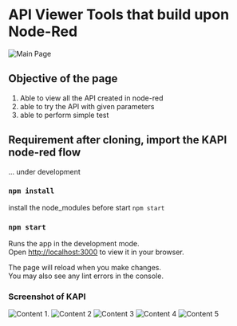 # API Viewer Tools that build upon Node-Red

![Main Page](/../main/image/main.PNG?raw=true "Optional Title")

## Objective of the page

1. Able to view all the API created in node-red
2. able to try the API with given parameters
3. able to perform simple test

## Requirement after cloning, import the KAPI node-red flow 

... under development

### `npm install`

install the node_modules before start  `npm start`

### `npm start`

Runs the app in the development mode.\
Open [http://localhost:3000](http://localhost:3000) to view it in your browser.

The page will reload when you make changes.\
You may also see any lint errors in the console.


### Screenshot of KAPI

![Content 1](/../main/image/content1.PNG?raw=true "Optional Title").
![Content 2](/../main/image/content2.PNG?raw=true "Optional Title")
![Content 3](/../main/image/content3.PNG?raw=true "Optional Title")
![Content 4](/../main/image/content4.PNG?raw=true "Optional Title")
![Content 5](/../main/image/content5.PNG?raw=true "Optional Title")
